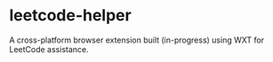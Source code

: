 # leetcode-helper

A cross-platform browser extension built (in-progress) using WXT for LeetCode assistance.
